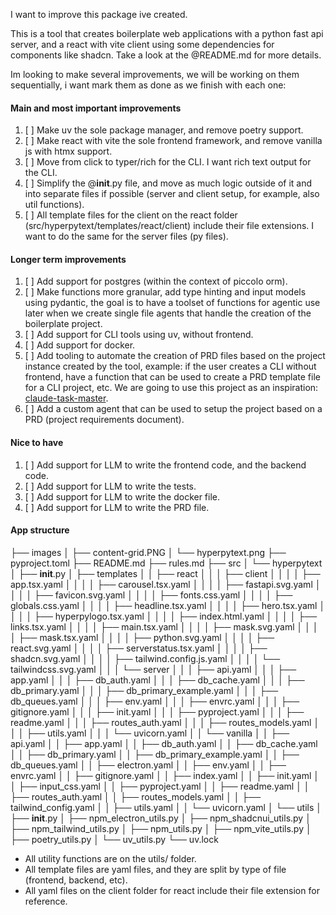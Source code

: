 I want to improve this package ive created. 

This is a tool that creates boilerplate web applications with a python fast api server, and a react with vite client using some dependencies for components like shadcn. Take a look at the @README.md for more details.

Im looking to make several improvements, we will be working on them sequentially, i want  mark them as done as we finish with each one:

#### Main and most important improvements
1. [ ] Make uv the sole package manager, and remove poetry support.
2. [ ] Make react with vite the sole frontend framework, and remove vanilla js with htmx support.
3. [ ] Move from click to typer/rich for the CLI. I want rich text output for the CLI.
4. [ ] Simplify the @__init__.py file, and move as much logic outside of it and into separate files if possible (server and client setup, for example, also util functions).
5. [ ] All template files for the client on the react folder (src/hyperpytext/templates/react/client) include their file extensions. I want to do the same for the server files (py files).

#### Longer term improvements
1. [ ] Add support for postgres (within the context of piccolo orm).
2. [ ] Make functions more granular, add type hinting and input models using pydantic, the goal is to have a toolset of functions for agentic use later when we create single file agents that handle the creation of the boilerplate project.
3. [ ] Add support for CLI tools using uv, without frontend.
4. [ ] Add support for docker.
5. [ ] Add tooling to automate the creation of PRD files based on the project instance created by the tool, example: if the user creates a CLI without frontend, have a function that can be used to create a PRD template file for a CLI project, etc. We are going to use this project as an inspiration: [claude-task-master](https://github.com/eyaltoledano/claude-task-master).
6. [ ] Add a custom agent that can be used to setup the project based on a PRD (project requirements document).

#### Nice to have
1. [ ] Add support for LLM to write the frontend code, and the backend code.
2. [ ] Add support for LLM to write the tests.
3. [ ] Add support for LLM to write the docker file.
4. [ ] Add support for LLM to write the PRD file.

#### App structure

├── images
│   ├── content-grid.PNG
│   └── hyperpytext.png
├── pyproject.toml
├── README.md
├── rules.md
├── src
│   └── hyperpytext
│       ├── __init__.py
│       ├── templates
│       │   ├── react
│       │   │   ├── client
│       │   │   │   ├── app.tsx.yaml
│       │   │   │   ├── carousel.tsx.yaml
│       │   │   │   ├── fastapi.svg.yaml
│       │   │   │   ├── favicon.svg.yaml
│       │   │   │   ├── fonts.css.yaml
│       │   │   │   ├── globals.css.yaml
│       │   │   │   ├── headline.tsx.yaml
│       │   │   │   ├── hero.tsx.yaml
│       │   │   │   ├── hyperpylogo.tsx.yaml
│       │   │   │   ├── index.html.yaml
│       │   │   │   ├── links.tsx.yaml
│       │   │   │   ├── main.tsx.yaml
│       │   │   │   ├── mask.svg.yaml
│       │   │   │   ├── mask.tsx.yaml
│       │   │   │   ├── python.svg.yaml
│       │   │   │   ├── react.svg.yaml
│       │   │   │   ├── serverstatus.tsx.yaml
│       │   │   │   ├── shadcn.svg.yaml
│       │   │   │   ├── tailwind.config.js.yaml
│       │   │   │   └── tailwindcss.svg.yaml
│       │   │   └── server
│       │   │       ├── api.yaml
│       │   │       ├── app.yaml
│       │   │       ├── db_auth.yaml
│       │   │       ├── db_cache.yaml
│       │   │       ├── db_primary.yaml
│       │   │       ├── db_primary_example.yaml
│       │   │       ├── db_queues.yaml
│       │   │       ├── env.yaml
│       │   │       ├── envrc.yaml
│       │   │       ├── gitignore.yaml
│       │   │       ├── init.yaml
│       │   │       ├── pyproject.yaml
│       │   │       ├── readme.yaml
│       │   │       ├── routes_auth.yaml
│       │   │       ├── routes_models.yaml
│       │   │       ├── utils.yaml
│       │   │       └── uvicorn.yaml
│       │   └── vanilla
│       │       ├── api.yaml
│       │       ├── app.yaml
│       │       ├── db_auth.yaml
│       │       ├── db_cache.yaml
│       │       ├── db_primary.yaml
│       │       ├── db_primary_example.yaml
│       │       ├── db_queues.yaml
│       │       ├── electron.yaml
│       │       ├── env.yaml
│       │       ├── envrc.yaml
│       │       ├── gitignore.yaml
│       │       ├── index.yaml
│       │       ├── init.yaml
│       │       ├── input_css.yaml
│       │       ├── pyproject.yaml
│       │       ├── readme.yaml
│       │       ├── routes_auth.yaml
│       │       ├── routes_models.yaml
│       │       ├── tailwind_config.yaml
│       │       ├── utils.yaml
│       │       └── uvicorn.yaml
│       └── utils
│           ├── __init__.py
│           ├── npm_electron_utils.py
│           ├── npm_shadcnui_utils.py
│           ├── npm_tailwind_utils.py
│           ├── npm_utils.py
│           ├── npm_vite_utils.py
│           ├── poetry_utils.py
│           └── uv_utils.py
└── uv.lock

- All utility functions are on the utils/ folder.
- All template files are yaml files, and they are split by type of file (frontend, backend, etc).
- All yaml files on the client folder for react include their file extension for reference.
